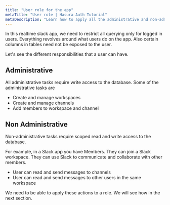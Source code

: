 ```yaml
---
title: "User role for the app"
metaTitle: "User role | Hasura Auth Tutorial"
metaDescription: "Learn how to apply all the administrative and non-administrative actions with user role"
---
```


In this realtime slack app, we need to restrict all querying only for logged in users. Everything revolves around what users do on the app.
Also certain columns in tables need not be exposed to the user.

Let's see the different responsibilities that a user can have.

## Administrative

All administrative tasks require write access to the database. Some of the administrative tasks are

- Create and manage workspaces
- Create and manage channels
- Add members to workspace and channel

## Non Administrative

Non-administrative tasks require scoped read and write access to the database.

For example, in a Slack app you have Members. They can join a Slack workspace. They can use Slack to communicate and collaborate with other members.

- User can read and send messages to channels
- User can read and send messages to other users in the same workspace

We need to be able to apply these actions to a role. We will see how in the next section.